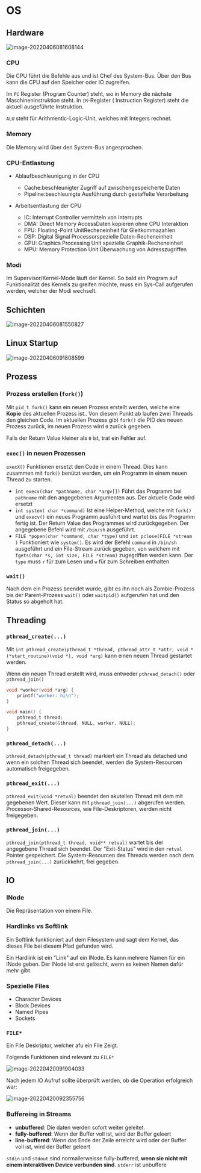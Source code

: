 # OS

## Hardware

![image-20220406081608144](res/image-20220406081608144.png)

### CPU

Die CPU führt die Befehle aus und ist Chef des System-Bus. Über den Bus kann die CPU auf den Speicher oder IO zugreifen.

Im `PC` Register (Program Counter) steht, wo in Memory die nächste Maschineninstruktion steht. In `IR`-Register ( Instruction Register) steht die aktuell ausgeführte Instruktion.

`ALU` steht für Arithmentic-Logic-Unit, welches mit Integers rechnet. 

### Memory

Die Memory wird über den System-Bus angesprochen.

### CPU-Entlastung

- Ablaufbeschleunigung in der CPU
  - Cache:beschleunigter Zugriff auf zwischengespeicherte Daten
  - Pipeline:beschleunigte Ausführung durch gestaffelte Verarbeitung

- Arbeitsentlastung der CPU
  - IC: Interrupt Controller vermitteln von Interrupts
  - DMA: Direct Memory AccessDaten kopieren ohne CPU Interaktion
  - FPU: Floating-Point UnitRecheneinheit für Gleitkommazahlen
  - DSP: Digital Signal Processorspezielle Daten-Recheneinheit
  - GPU: Graphics Processing Unit spezielle Graphik-Recheneinheit
  - MPU: Memory Protection Unit
    Überwachung von Adresszugriffen


### Modi

Im Supervisor/Kernel-Mode läuft der Kernel. So bald ein Program auf Funktionalität des Kernels zu greifen möchte, muss ein Sys-Call aufgerufen werden, welcher der Modi wechselt.



## Schichten

![image-20220406081550827](res/image-20220406081550827.png)

## Linux Startup

![image-20220406091808599](res/image-20220406091808599.png)

## Prozess

### Prozess erstellen (`fork()`)

Mit `pid_t fork()` kann ein neuen Prozess erstellt werden, welche eine **Kopie** des aktuellen Prozess ist.. Von diesem Punkt ab laufen zwei Threads den gleichen Code. Im aktuellen Prozess gibt `fork()` die PID des neuen Prozess zurück, im neuen Prozess wird `0` zurück gegeben.

Falls der Return Value kleiner als `0` ist, trat ein Fehler auf.

### `exec()` in neuen Prozessen

`execX()` Funktionen ersetzt den Code in einem Thread. Dies kann zusammen mit `fork()` benützt werden, um ein Programm in einem neuen Thread zu starten.

* `int execv(char *pathname, char *argv[])`
  Führt das Programm bei `pathname` mit den angegebenen Argumenten aus. Der aktuelle Code wird ersetzt
* `int system( char *command)`
  Ist eine Helper-Method, welche mit `fork()` und `execv()` ein neues Programm ausführt und wartet bis das Programm fertig ist. Der Return Value des Programmes wird zurückgegeben. Der angegebene Befehl wird mit `/bin/sh` ausgeführt.
* `FILE *popen(char *command, char *type)` und `int pclose(FILE *stream )`
  Funktioniert wie `system()`. Es wird der Befehl `command` in `/bin/sh` ausgeführt und ein File-Stream zurück gegeben, von welchem mit `fgets(char *s, int size, FILE *stream)` zugegriffen werden kann.
  Der `type` muss `r` für zum Lesen und `w` für zum Schreiben enthalten

### `wait()`

Nach dem ein Prozess beendet wurde, gibt es ihn noch als Zombie-Prozess bis der Parent-Prozess `wait()` oder `waitpid()` aufgerufen hat und den Status so abgeholt hat.

## Threading

### `pthread_create(...)`

Mit `int pthread_create(pthread_t *thread, pthread_attr_t *attr, void *(*start_routine)(void *), void *arg)` kann einen neuen Thread gestartet werden.

Wenn ein neuen Thread erstellt wird, muss entweder `pthread_detach()` oder `pthread_join()`

```c
void *worker(void *arg) {
    printf("worker: hi\n");
}

void main() {
	pthread_t thread;
	pthread_create(&thread, NULL, worker, NULL);
}
```

### `pthread_detach(...)`

`pthread_detach(pthread_t thread)` markiert ein Thread als detached und wenn ein solchen Thread sich beendet, werden die System-Resourcen automatisch freigegeben.

### `pthread_exit(...)`

`pthread_exit(void *retval)` beendet den akutellen Thread mit dem mit gegebenen Wert. Dieser kann mit `pthread_join(...)` abgerufen werden. Processor-Shared-Resources, wie File-Deskriptoren, werden nicht freigegeben.

### `pthread_join(...)`

`pthread_join(pthread_t thread, void** retval)` wartet bis der angegebene Thread sich beendet. Der "Exit-Status" wird in den `retval` Pointer gespeichert. Die System-Resourcen des Threads werden nach dem `pthread_join(...)` zurückkehrt, frei gegeben.

## IO

### INode

Die Repräsentation von einem File.

### Hardlinks vs Softlink

Ein Softlink funktioniert auf dem Filesystem und sagt dem Kernel, das dieses File bei diesem Pfad gefunden wird.

Ein Hardlink ist ein "Link" auf ein INode. Es kann mehrere Namen für ein INode geben. Der INode ist erst gelöscht, wenn es keinen Namen dafür mehr gibt.

### Spezielle Files

* Character Devices
* Block Devices
* Named Pipes
* Sockets

### `FILE*`

Ein File Deskriptor, welcher afu ein File Zeigt.

Folgende Funktionen sind relevant zu `FILE*`

![image-20220420091904033](res/image-20220420091904033.png)

Nach jedem IO Aufruf sollte überprüft werden, ob die Operation erfolgreich war: 

![image-20220420092355756](res/image-20220420092355756.png)

### Buffereing in Streams

* **unbuffered**: Die daten werden sofort weiter geleitet.
* **fully-buffered**: Wenn der Buffer voll ist, wird der Buffer geleert
* **line-buffered**:
  Wenn das Ende der Zeile erreicht wird oder der Buffer voll ist, wird der Buffer geleert

`stdin` und `stdout` sind normallerweisse fully-buffered, **wenn sie nicht mit einem interaktiven Device verbunden sind**. `stderr` ist unbuffere

